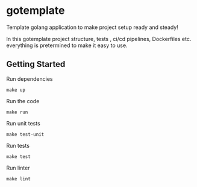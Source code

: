 # gotemplate

Template golang application to make project setup ready and steady!

In this gotemplate project structure, tests , ci/cd pipelines, Dockerfiles etc. everything is pretermined to make it easy to use.

## Getting Started

Run dependencies
```
make up
```

Run the code
```
make run
```

Run unit tests
```
make test-unit
```

Run tests
```
make test
```

Run linter
```
make lint
```
